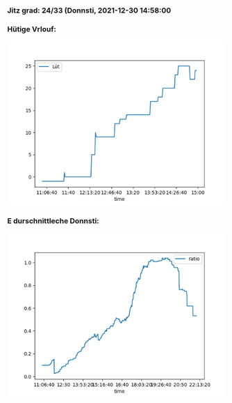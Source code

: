 ### Jitz grad: 24/33 (Donnsti, 2021-12-30 14:58:00

### Hütige Vrlouf:
![Graph](Today.png)

### E durschnittleche Donnsti:
![Graph](Donnsti.png)